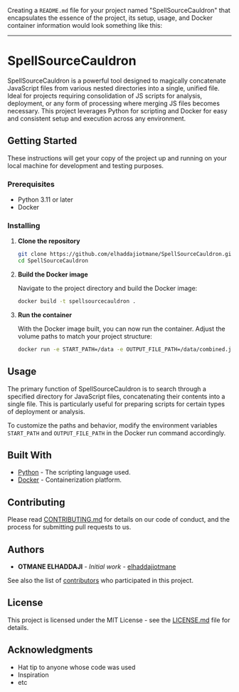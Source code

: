 Creating a `README.md` file for your project named "SpellSourceCauldron" that encapsulates the essence of the project, its setup, usage, and Docker container information would look something like this:

---

# SpellSourceCauldron

SpellSourceCauldron is a powerful tool designed to magically concatenate JavaScript files from various nested directories into a single, unified file. Ideal for projects requiring consolidation of JS scripts for analysis, deployment, or any form of processing where merging JS files becomes necessary. This project leverages Python for scripting and Docker for easy and consistent setup and execution across any environment.

## Getting Started

These instructions will get your copy of the project up and running on your local machine for development and testing purposes.

### Prerequisites

- Python 3.11 or later
- Docker

### Installing

1. **Clone the repository**

    ```bash
    git clone https://github.com/elhaddajiotmane/SpellSourceCauldron.git
    cd SpellSourceCauldron
    ```

2. **Build the Docker image**

    Navigate to the project directory and build the Docker image:

    ```sh
    docker build -t spellsourcecauldron .
    ```

3. **Run the container**

    With the Docker image built, you can now run the container. Adjust the volume paths to match your project structure:

    ```sh
    docker run -e START_PATH=/data -e OUTPUT_FILE_PATH=/data/combined.js -v <path/to/your/js/files>:/data spellsourcecauldron
    ```

## Usage

The primary function of SpellSourceCauldron is to search through a specified directory for JavaScript files, concatenating their contents into a single file. This is particularly useful for preparing scripts for certain types of deployment or analysis.

To customize the paths and behavior, modify the environment variables `START_PATH` and `OUTPUT_FILE_PATH` in the Docker run command accordingly.

## Built With

- [Python](https://www.python.org/) - The scripting language used.
- [Docker](https://www.docker.com/) - Containerization platform.

## Contributing

Please read [CONTRIBUTING.md](https://github.com/elhaddajiotmane/SpellSourceCauldron/CONTRIBUTING.md) for details on our code of conduct, and the process for submitting pull requests to us.

## Authors

- **OTMANE ELHADDAJI** - *Initial work* - [elhaddajiotmane](https://github.com/elhaddajiotmane)

See also the list of [contributors](https://github.com/elhaddajiotmane/SpellSourceCauldron/contributors) who participated in this project.

## License

This project is licensed under the MIT License - see the [LICENSE.md](LICENSE.md) file for details.

## Acknowledgments

- Hat tip to anyone whose code was used
- Inspiration
- etc

